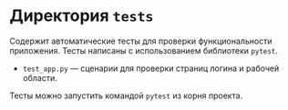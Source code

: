# Директория `tests`

Содержит автоматические тесты для проверки функциональности приложения. Тесты написаны с использованием библиотеки `pytest`.

- `test_app.py` — сценарии для проверки страниц логина и рабочей области.

Тесты можно запустить командой `pytest` из корня проекта.
